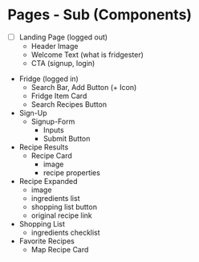 # Pages - Sub (Components)
- [ ] Landing Page (logged out)
  - Header Image
  - Welcome Text (what is fridgester)
  - CTA (signup, login)
- Fridge (logged in)
  - Search Bar, Add Button (+ Icon)
  - Fridge Item Card
  - Search Recipes Button
- Sign-Up
  - Signup-Form
    - Inputs
    - Submit Button
- Recipe Results
  - Recipe Card
    - image
    - recipe properties
- Recipe Expanded
  - image
  - ingredients list
  - shopping list button
  - original recipe link
- Shopping List
  - ingredients checklist
- Favorite Recipes
  - Map Recipe Card